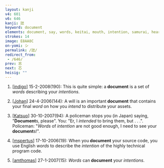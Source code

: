 ```yaml
---
layout: kanji
v4: 601
v6: 646
kanji: 誌
keyword: document
elements: document, say, words, keitai, mouth, intention, samurai, heart
strokes: 14
image: E8AA8C
on-yomi: シ
permalink: /誌/
redirect_from:
 - /646/
prev: 志
next: 芯
heisig: ""
---
```


1) [<a href="http://kanji.koohii.com/profile/indigo">indigo</a>] 15-2-2008(190): This is quite simple: a<strong> document</strong> is a set of <em>words</em> describing your <em>intentions</em>.

2) [<a href="http://kanji.koohii.com/profile/Johan">Johan</a>] 24-4-2006(144): A will is an important<strong> document</strong> that contains your final <em>word</em> on how you <em>intend</em> to distribute your assets.

3) [<a href="http://kanji.koohii.com/profile/Katsuo">Katsuo</a>] 30-10-2007(94): A policeman stops you (in Japan) saying, &quot;<strong>Document</strong>s, please&quot;. You: &quot;Er, I <em>intended</em> to bring them, but . . .&quot;. Policeman: &quot;<em>Words</em> of <em>intention</em> are not good enough, I need to see your<strong> document</strong>s!&quot;.

4) [<a href="http://kanji.koohii.com/profile/mspertus">mspertus</a>] 17-10-2006(19): When you<strong> document</strong> your source code, you use English <em>words</em> to describe the <em>intention</em> of the highly technical program code.

5) [<a href="http://kanji.koohii.com/profile/amthomas">amthomas</a>] 27-1-2007(15): <em>Words</em> can<strong> document</strong> your <em>intentions</em>.

